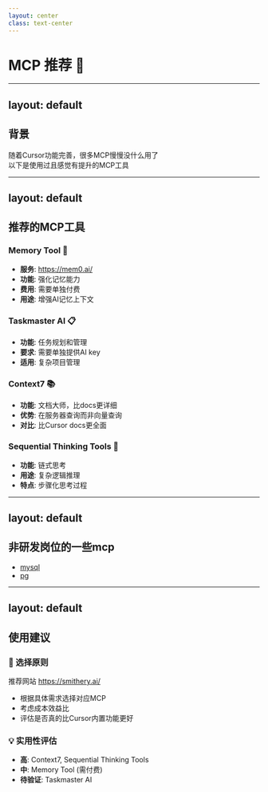 ```yaml
---
layout: center
class: text-center
---
```


# MCP 推荐 🔌

---
layout: default
---

## 背景

<div class="text-center mb-6 mt-8">

随着Cursor功能完善，很多MCP慢慢没什么用了  
以下是使用过且感觉有提升的MCP工具

</div>

---
layout: default
---

## 推荐的MCP工具

<div class="grid grid-cols-2 gap-6 mt-8">
<div>

### Memory Tool 🧠

- **服务**: https://mem0.ai/
- **功能**: 强化记忆能力
- **费用**: 需要单独付费
- **用途**: 增强AI记忆上下文

### Taskmaster AI 📋

- **功能**: 任务规划和管理
- **要求**: 需要单独提供AI key
- **适用**: 复杂项目管理

</div>
<div>

### Context7 📚

- **功能**: 文档大师，比docs更详细
- **优势**: 在服务器查询而非向量查询
- **对比**: 比Cursor docs更全面

### Sequential Thinking Tools 🔗

- **功能**: 链式思考
- **用途**: 复杂逻辑推理
- **特点**: 步骤化思考过程

</div>
</div>

---
layout: default
---

## 非研发岗位的一些mcp
- [mysql](https://smithery.ai/server/@michael7736/mysql-mcp-server)
- [pg](https://smithery.ai/server/@michael7736/mysql-mcp-server)




---
layout: default
---

## 使用建议

<div class="space-y-4 mt-8">

### 🎯 选择原则

推荐网站 https://smithery.ai/

- 根据具体需求选择对应MCP
- 考虑成本效益比
- 评估是否真的比Cursor内置功能更好

### 💡 实用性评估

- **高**: Context7, Sequential Thinking Tools
- **中**: Memory Tool (需付费)
- **待验证**: Taskmaster AI

</div>

